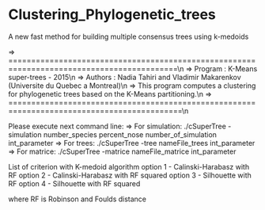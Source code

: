 # Clustering_Phylogenetic_trees
A new fast method for building multiple consensus trees using k-medoids


=> ===========================================================================================\n
=> Program : K-Means super-trees - 2015\n
=> Authors   : Nadia Tahiri and Vladimir Makarenkov (Universite du Quebec a Montreal)\n
=> This program computes a clustering for phylogenetic trees based on the K-Means partitioning.\n
=> ============================================================================================\n
 
Please execute next command line:
=> For simulation: ./cSuperTree -simulation number_species percent_nose number_of_simulation int_parameter
=> For trees: ./cSuperTree -tree nameFile_trees int_parameter
=> For matrice: ./cSuperTree -matrice nameFile_matrice int_parameter
 
List of criterion with K-medoid algorithm
option 1 - Calinski-Harabasz with RF
option 2 - Calinski-Harabasz with RF squared
option 3 - Silhouette with RF
option 4 - Silhouette with RF squared


where RF is Robinson and Foulds distance
